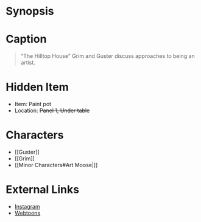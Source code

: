 # Synopsis


# Caption
> “The Hilltop House” Grim and Guster discuss approaches to being an artist.

# Hidden Item
* Item: Paint pot
* Location: <strike>Panel 1, Under table</strike>

# Characters
* [[Guster]]
* [[Grim]]
* [[Minor Characters#Art Moose|]]

# External Links
* [Instagram](https://www.instagram.com/p/CSSmMB4j9B9/?igshid=YmMyMTA2M2Y=)
* [Webtoons](https://www.webtoons.com/en/challenge/twistwood-tales/90-the-hilltop-house/viewer?title_no=344740&episode_no=96)